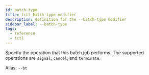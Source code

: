 ```yaml
---
id: batch-type
title: tctl batch-type modifier
description: definition for the --batch-type modifier
sidebar_label: --batch-type
tags:
  - reference
  - tctl
---
```


Specify the operation that this batch job performs. The supported operations are `signal`, `cancel`, and `terminate`.

Alias: `--bt`
